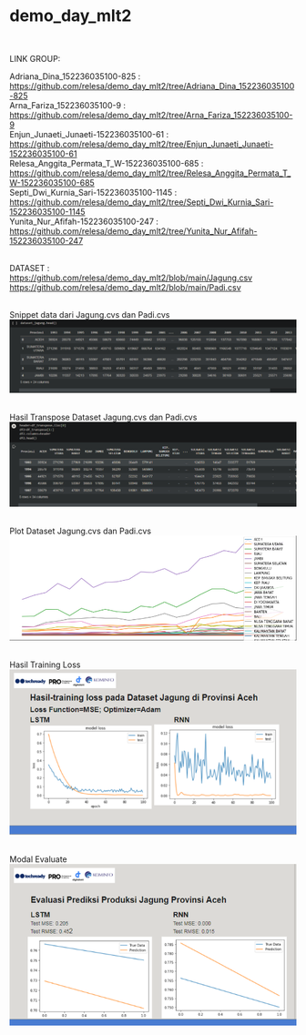 # demo_day_mlt2
&nbsp;



LINK GROUP:
&nbsp;

Adriana_Dina_152236035100-825 : https://github.com/relesa/demo_day_mlt2/tree/Adriana_Dina_152236035100-825 \
Arna_Fariza_152236035100-9 : https://github.com/relesa/demo_day_mlt2/tree/Arna_Fariza_152236035100-9 \
Enjun_Junaeti_Junaeti-152236035100-61 : https://github.com/relesa/demo_day_mlt2/tree/Enjun_Junaeti_Junaeti-152236035100-61 \
Relesa_Anggita_Permata_T_W-152236035100-685 : https://github.com/relesa/demo_day_mlt2/tree/Relesa_Anggita_Permata_T_W-152236035100-685 \
Septi_Dwi_Kurnia_Sari-152236035100-1145 : https://github.com/relesa/demo_day_mlt2/tree/Septi_Dwi_Kurnia_Sari-152236035100-1145 \
Yunita_Nur_Afifah-152236035100-247 : https://github.com/relesa/demo_day_mlt2/tree/Yunita_Nur_Afifah-152236035100-247 \
&nbsp;

DATASET : 
&nbsp;
https://github.com/relesa/demo_day_mlt2/blob/main/Jagung.csv \
https://github.com/relesa/demo_day_mlt2/blob/main/Padi.csv \
&nbsp;

Snippet data dari Jagung.cvs dan Padi.cvs
![alt text](https://github.com/relesa/demo_day_mlt2/blob/Resources/dataset_head.PNG?raw=true)
&nbsp;

Hasil Transpose Dataset Jagung.cvs dan Padi.cvs
![alt text](https://github.com/relesa/demo_day_mlt2/blob/Resources/dataset_transpose.PNG)
&nbsp;

Plot Dataset Jagung.cvs dan Padi.cvs
![alt text](https://github.com/relesa/demo_day_mlt2/blob/Resources/provinsi.PNG)
&nbsp;

Hasil Training Loss
![alt text](https://github.com/relesa/demo_day_mlt2/blob/Resources/training_loss.PNG)
&nbsp;

Modal Evaluate
![alt text](https://github.com/relesa/demo_day_mlt2/blob/Resources/evaluate.PNG)
&nbsp;
